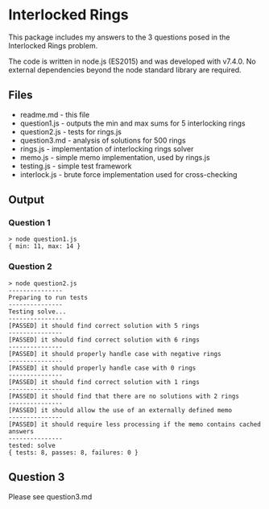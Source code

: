 Interlocked Rings
==============

This package includes my answers to the 3 questions posed in the Interlocked Rings problem.

The code is written in node.js (ES2015) and was developed with v7.4.0. No external dependencies beyond the node standard library are required.

Files
------

 - readme.md - this file
 - question1.js - outputs the min and max sums for 5 interlocking rings
 - question2.js - tests for rings.js
 - question3.md - analysis of solutions for 500 rings
 - rings.js - implementation of interlocking rings solver
 - memo.js - simple memo implementation, used by rings.js
 - testing.js - simple test framework
 - interlock.js - brute force implementation used for cross-checking

Output
----------

### Question 1

    > node question1.js
    { min: 11, max: 14 }

### Question 2

	> node question2.js
    ---------------
    Preparing to run tests
    ---------------
    Testing solve...
    ---------------
    [PASSED] it should find correct solution with 5 rings
    ---------------
    [PASSED] it should find correct solution with 6 rings
    ---------------
    [PASSED] it should properly handle case with negative rings
    ---------------
    [PASSED] it should properly handle case with 0 rings
    ---------------
    [PASSED] it should find correct solution with 1 rings
    ---------------
    [PASSED] it should find that there are no solutions with 2 rings
    ---------------
    [PASSED] it should allow the use of an externally defined memo
    ---------------
    [PASSED] it should require less processing if the memo contains cached answers
    ---------------
    tested: solve
    { tests: 8, passes: 8, failures: 0 }

Question 3
---------------

Please see question3.md
